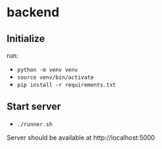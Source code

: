 # backend

## Initialize
run:
- `python -m venv venv`
- `source venv/bin/activate`
- `pip install -r requirements.txt`

## Start server
- `./runner.sh`

Server should be available at http://localhost:5000
